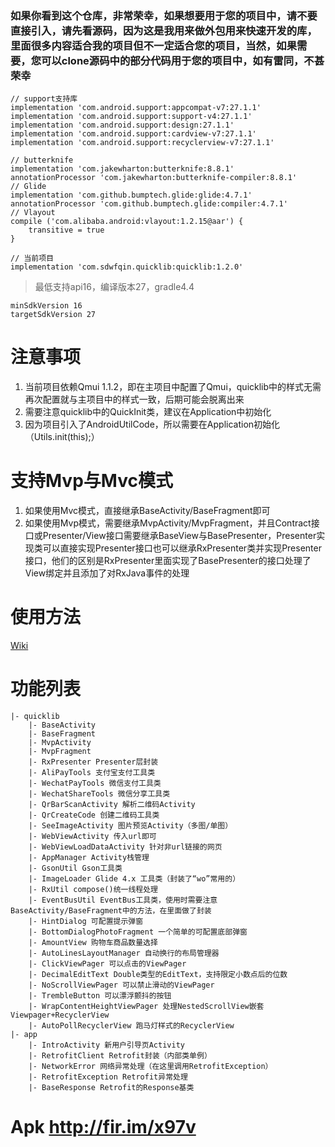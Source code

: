 ### 如果你看到这个仓库，非常荣幸，如果想要用于您的项目中，请不要直接引入，请先看源码，因为这是我用来做外包用来快速开发的库，里面很多内容适合我的项目但不一定适合您的项目，当然，如果需要，您可以clone源码中的部分代码用于您的项目中，如有雷同，不甚荣幸

    // support支持库
    implementation 'com.android.support:appcompat-v7:27.1.1'
    implementation 'com.android.support:support-v4:27.1.1'
    implementation 'com.android.support:design:27.1.1'
    implementation 'com.android.support:cardview-v7:27.1.1'
    implementation 'com.android.support:recyclerview-v7:27.1.1'

    // butterknife
    implementation 'com.jakewharton:butterknife:8.8.1'
    annotationProcessor 'com.jakewharton:butterknife-compiler:8.8.1'
    // Glide
    implementation 'com.github.bumptech.glide:glide:4.7.1'
    annotationProcessor 'com.github.bumptech.glide:compiler:4.7.1'
    // Vlayout
    compile ('com.alibaba.android:vlayout:1.2.15@aar') {
        transitive = true
    }
    
    // 当前项目
    implementation 'com.sdwfqin.quicklib:quicklib:1.2.0'

> 最低支持api16，编译版本27，gradle4.4

    minSdkVersion 16
    targetSdkVersion 27
    
# 注意事项

1. 当前项目依赖Qmui 1.1.2，即在主项目中配置了Qmui，quicklib中的样式无需再次配置就与主项目中的样式一致，后期可能会脱离出来
2. 需要注意quicklib中的QuickInit类，建议在Application中初始化
3. 因为项目引入了AndroidUtilCode，所以需要在Application初始化（Utils.init(this);）

# 支持Mvp与Mvc模式

1. 如果使用Mvc模式，直接继承BaseActivity/BaseFragment即可
2. 如果使用Mvp模式，需要继承MvpActivity/MvpFragment，并且Contract接口或Presenter/View接口需要继承BaseView与BasePresenter<T extends BaseView>，Presenter实现类可以直接实现Presenter接口也可以继承RxPresenter<T extends BaseView>类并实现Presenter接口，他们的区别是RxPresenter里面实现了BasePresenter的接口处理了View绑定并且添加了对RxJava事件的处理

# 使用方法

[Wiki](https://github.com/sdwfqin/AndroidQuick/wiki)

# 功能列表
```
|- quicklib
    |- BaseActivity
    |- BaseFragment
    |- MvpActivity
    |- MvpFragment
    |- RxPresenter Presenter层封装
    |- AliPayTools 支付宝支付工具类
    |- WechatPayTools 微信支付工具类
    |- WechatShareTools 微信分享工具类
    |- QrBarScanActivity 解析二维码Activity
    |- QrCreateCode 创建二维码工具类
    |- SeeImageActivity 图片预览Activity（多图/单图）
    |- WebViewActivity 传入url即可
    |- WebViewLoadDataActivity 针对非url链接的网页
    |- AppManager Activity栈管理
    |- GsonUtil Gson工具类
    |- ImageLoader Glide 4.x 工具类（封装了“wo”常用的）
    |- RxUtil compose()统一线程处理
    |- EventBusUtil EventBus工具类，使用时需要注意BaseActivity/BaseFragment中的方法，在里面做了封装
    |- HintDialog 可配置提示弹窗
    |- BottomDialogPhotoFragment 一个简单的可配置底部弹窗
    |- AmountView 购物车商品数量选择
    |- AutoLinesLayoutManager 自动换行的布局管理器
    |- ClickViewPager 可以点击的ViewPager
    |- DecimalEditText Double类型的EditText，支持限定小数点后的位数
    |- NoScrollViewPager 可以禁止滑动的ViewPager
    |- TrembleButton 可以漂浮颤抖的按钮
    |- WrapContentHeightViewPager 处理NestedScrollView嵌套Viewpager+RecyclerView
    |- AutoPollRecyclerView 跑马灯样式的RecyclerView
|- app
    |- IntroActivity 新用户引导页Activity
    |- RetrofitClient Retrofit封装（内部类单例）
    |- NetworkError 网络异常处理（在这里调用RetrofitException）
    |- RetrofitException Retrofit异常处理
    |- BaseResponse Retrofit的Response基类
```

# Apk http://fir.im/x97v